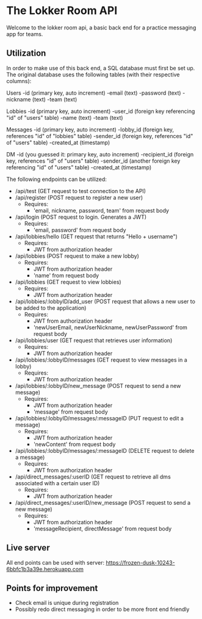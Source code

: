 # The Lokker Room API

Welcome to the lokker room api, a basic back end for a practice messaging app for teams.

## Utilization

In order to make use of this back end, a SQL database must first be set up. The original database uses the following tables (with their respective columns):

Users
-id (primary key, auto increment)
-email (text)
-password (text)
-nickname (text)
-team (text)

Lobbies
-id (primary key, auto increment)
-user_id (foreign key referencing "id" of "users" table)
-name (text)
-team (text)

Messages
-id (primary key, auto increment)
-lobby_id (foreign key, references "id" of "lobbies" table)
-sender_id (foreign key, references "id" of "users" table)
-created_at (timestamp)

DM
-id (you guessed it: primary key, auto increment)
-recipient_id (foreign key, references "id" of "users" table)
-sender_id (another foreign key referencing "id" of "users" table)
-created_at (timestamp)

The following endpoints can be utilized:

- /api/test (GET request to test connection to the API)
- /api/register (POST request to register a new user)
    - Requires:
        - 'email, nickname, password, team' from request body
- /api/login (POST request to login. Generates a JWT)
    - Requires:
        - 'email, password' from request body
- /api/lobbies/hello (GET request that returns "Hello + username")
    - Requires:
        - JWT from authorization header
- /api/lobbies (POST request to make a new lobby)
    - Requires:
        - JWT from authorization header
        - 'name' from request body
- /api/lobbies (GET request to view lobbies)
    - Requires:
        - JWT from authorization header
- /api/lobbies/:lobbyID/add_user (POST request that allows a new user to be added to the application)
    - Requires:
        - JWT from authorization header
        - 'newUserEmail, newUserNickname, newUserPassword' from request body
- /api/lobbies/user (GET request that retrieves user information)
    - Requires:
        - JWT from authorization header
- /api/lobbies/:lobbyID/messages (GET request to view messages in a lobby)
    - Requires:
        - JWT from authorization header
- /api/lobbies/:lobbyID/new_message (POST request to send a new message)
    - Requires:
        - JWT from authorization header
        - 'message' from request body 
- /api/lobbies/:lobbyID/messages/:messageID (PUT request to edit a message)
    - Requires:
        - JWT from authorization header
        - 'newContent' from request body
- /api/lobbies/:lobbyID/messages/:messageID (DELETE request to delete a message)
    - Requires:
        - JWT from authorization header
- /api/direct_messages/:userID (GET request to retrieve all dms associated with a certain user ID)
    - Requires:
        - JWT from authorization header
- /api/direct_messages/:userID/new_message (POST request to send a new message)
    - Requires:
        - JWT from authorization header
        - 'messageRecipient, directMessage' from request body

## Live server

All end points can be used with server:
https://frozen-dusk-10243-6bbfc1b3a39e.herokuapp.com

## Points for improvement

- Check email is unique during registration
- Possibly redo direct messaging in order to be more front end friendly
